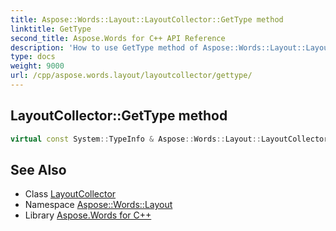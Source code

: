 ```yaml
---
title: Aspose::Words::Layout::LayoutCollector::GetType method
linktitle: GetType
second_title: Aspose.Words for C++ API Reference
description: 'How to use GetType method of Aspose::Words::Layout::LayoutCollector class in C++.'
type: docs
weight: 9000
url: /cpp/aspose.words.layout/layoutcollector/gettype/
---
```

## LayoutCollector::GetType method




```cpp
virtual const System::TypeInfo & Aspose::Words::Layout::LayoutCollector::GetType() const override
```

## See Also

* Class [LayoutCollector](../)
* Namespace [Aspose::Words::Layout](../../)
* Library [Aspose.Words for C++](../../../)
